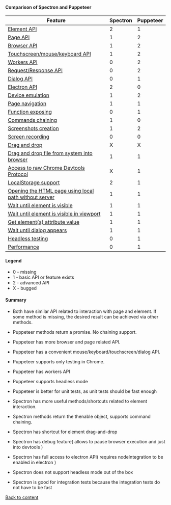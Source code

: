 #### Comparison of Spectron and Puppeteer

| Feature                                | Spectron | Puppeteer |
| -------------------------------------- | -------- | --------- |
| [ Element API ](feature/ElementApi.md)                            | 2        | 1         |
| [ Page API ](feature/PageApi.md)                               | 1        | 2         |
| [ Browser API ](feature/BrowserApi.md)                            | 1        | 2         |
| [ Touchscreen/mouse/keyboard API ](feature/InputApi.md)         | 1        | 2         |
| [ Workers API ](feature/WorkersApi.md)                            | 0        | 2         |
| [ Request/Response API ](feature/RequestResponseApi.md)                   | 0        | 2         |
| [ Dialog API ](feature/DialogApi.md)                             | 0        | 1         |
| [ Electron API ](feature/ElectronApi.md)                           | 2        | 0         |
| [ Device emulation ](feature/DeviceEmulation.md)                       | 1        | 2         |
| [ Page navigation ](feature/PageNavigation.md)                        | 1        | 1         |
| [ Function exposing ](feature/FunctionExposing.md)                      | 0        | 1         |
| [ Commands chaining ](feature/CommandsChaining.md)                      | 1        | 0         |
| [ Screenshots creation ](feature/ScreenshotsCreation.md)                   | 1        | 2         |
| [ Screen recording ](feature/ScreenRecording.md)                       | 0        | 0         |
| [ Drag and drop ](feature/DragAndDrop.md)                          | X        | X         |
| [ Drag and drop file from system into browser ](feature/DragAndDropFile.md)                          | 1        | 1         |
| [ Access to raw Chrome Devtools Protocol ](feature/ChromeDevToolsProtocol.md) | X        | 1         |
| [ LocalStorage support ](feature/LocalStorage.md) | 2        | 1         |
| [ Opening the HTML page using local path without server ](feature/ServerlessTesting.md) | 1        | 1 |
| [ Wait until element is visible ](feature/WaitForElementIsVisible.md) | 1        | 1 |
| [ Wait until element is visible in viewport ](feature/WaitForElementIsVisibleInViewport.md) | 1        | 1 |
| [ Get element(s) attribute value ](feature/GetElementAttribute.md) | 1        | 1 |
| [ Wait until dialog appears ](feature/WaitForDialog.md) | 1        | 1 |
| [ Headless testing ](feature/HeadlessTesting.md)                       | 0        | 1         |
| [ Performance ](feature/Performance.md)                       |    0     |   1    |

#### Legend

- 0 - missing
- 1 - basic API or feature exists
- 2 - advanced API
- X - bugged

#### Summary

- Both have similar API related to interaction with page and element. If some method is missing, the desired result can be achieved via other methods.
- Puppeteer methods return a promise. No chaining support.
- Puppeteer has more browser and page related API.
- Puppeteer has a convenient mouse/keyboard/touchscreen/dialog API.
- Puppeteer supports only testing in Chrome.
- Puppeteer has workers API
- Puppeteer supports headless mode
- Puppeteer is better for unit tests, as unit tests should be fast enough

- Spectron has more useful methods/shortcuts related to element interaction.
- Spectron methods return the thenable object, supports command chaining.
- Spectron has shortcut for element drag-and-drop
- Spectron has debug feature( allows to pause browser execution and just into devtools )
- Spectron has full access to electron API( requires nodeIntegration to be enabled in electron )
- Spectron does not support headless mode out of the box
- Spectron is good for integration tests because the integration tests do not have to be fast

[Back to content](../README.md#Tutorials)

